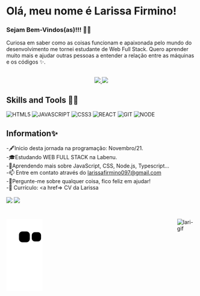 # Olá, meu nome é Larissa Firmino!

 ### Sejam Bem-Vindos(as)!!! 👩‍💻

 Curiosa em saber como as coisas funcionam  e apaixonada pelo mundo do desenvolvimento me tornei estudante de Web Full Stack. Quero aprender muito mais e ajudar outras pessoas a entender a relação entre as máquinas e os códigos ✨. 
<br>
<br>

 <div align="center">
 <a href="https://github.com/Larissa97-fir">
  <img width="47%" src="https://github-readme-stats.vercel.app/api?username=Larissa97-fir&show_icons=true&theme=synthwave&include_all_commits=true&count_private=true"/>
   <img width="46%" src="https://github-readme-stats.vercel.app/api/top-langs/?username=Larissa97-fir&layout=compact&langs_count=7&theme=synthwave"/>

   </a>
</div>
 

## Skills and Tools 👩‍💻
![HTML5](https://img.shields.io/badge/HTML5-E34F26?style=for-the-badge&logo=html5&logoColor=white)
![JAVASCRIPT](https://img.shields.io/badge/JavaScript-323330?style=for-the-badge&logo=javascript&logoColor=F7DF1E)
![CSS3](https://img.shields.io/badge/CSS3-1572B6?style=for-the-badge&logo=css3&logoColor=white)
![REACT](https://img.shields.io/badge/React-20232A?style=for-the-badge&logo=react&logoColor=61DAFB)
![GIT](https://img.shields.io/badge/Git-F05032?style=for-the-badge&logo=git&logoColor=white)
![NODE](https://img.shields.io/badge/Node.js-43853D?style=for-the-badge&logo=node.js&logoColor=white)

## Information✨

-🖋Inicio desta jornada na programação: Novembro/21.
 <br>
-🎓Estudando WEB FULL STACK na Labenu.
<br>
-🌱Aprendendo mais sobre JavaScript, CSS, Node.js, Typescript...
<br>
-📫 Entre em contato através do larissafirmino097@gmail.com
<br>
-💬Pergunte-me sobre qualquer coisa, fico feliz em ajudar!
<br>
-📝 Currículo: <a href=> CV da Larissa</a>                                                                                                                                               
<br>
  <a href = "mailto:larissafirmino097@gmail.com"><img src="https://img.shields.io/badge/Gmail-D14836?style=for-the-badge&logo=gmail&logoColor=white"></a>
  <a href="https://www.linkedin.com/in/larissafirmino/" target="_blank"><img src="https://img.shields.io/badge/-LinkedIn-%230077B5?style=for-the-badge&logo=linkedin&logoColor=white" target="_blank"></a> 
#
 
<div styled="display: flex; aling-itens: center;"> 

 ![Snake animation](https://github.com/Larissa97-fir/larissafirmino/blob/output/github-contribution-grid-snake.svg)
<img width="10%" align="right"  alt="lari-gif" src="https://slack-imgs.com/?c=1&o1=ro&url=https%3A%2F%2Fwww.canva.com%2Fdesign%2FDAE9IomKWtw%2FCPMdq0BxwRJFVx8D-ze7hQ%2Fscreen">
 
  
 
 
</div>




